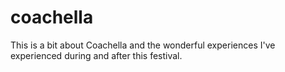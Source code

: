 # coachella

This is a bit about Coachella and the wonderful experiences I've experienced during and after this festival. 
